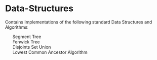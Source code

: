 # Data-Structures
Contains Implementations of the following standard Data Structures and Algorithms:
<ul>
Segment Tree <br>
Fenwick Tree <br>
Disjoints Set Union <br>
Lowest Common Ancestor Algorithm <br>
</ol>
